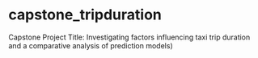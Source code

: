 # capstone_tripduration
Capstone Project Title: Investigating factors influencing taxi trip duration and a comparative analysis of prediction models)
